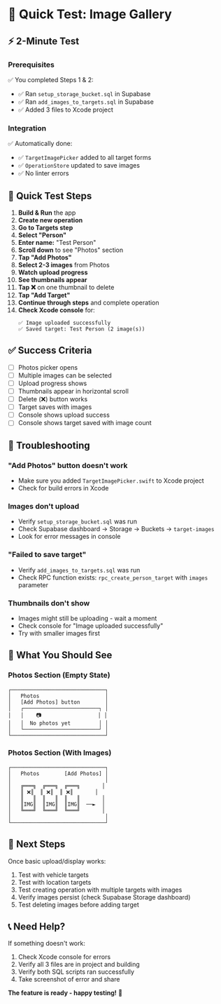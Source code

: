 # 🧪 Quick Test: Image Gallery

## ⚡ 2-Minute Test

### Prerequisites
✅ You completed Steps 1 & 2:
- ✅ Ran `setup_storage_bucket.sql` in Supabase
- ✅ Ran `add_images_to_targets.sql` in Supabase  
- ✅ Added 3 files to Xcode project

### Integration
✅ Automatically done:
- ✅ `TargetImagePicker` added to all target forms
- ✅ `OperationStore` updated to save images
- ✅ No linter errors

## 🎯 Quick Test Steps

1. **Build & Run** the app
2. **Create new operation**
3. **Go to Targets step**
4. **Select "Person"**
5. **Enter name:** "Test Person"
6. **Scroll down** to see "Photos" section
7. **Tap "Add Photos"**
8. **Select 2-3 images** from Photos
9. **Watch upload progress**
10. **See thumbnails appear**
11. **Tap ❌** on one thumbnail to delete
12. **Tap "Add Target"**
13. **Continue through steps** and complete operation
14. **Check Xcode console** for:
    ```
    ✅ Image uploaded successfully
    ✅ Saved target: Test Person (2 image(s))
    ```

## ✅ Success Criteria

- [ ] Photos picker opens
- [ ] Multiple images can be selected
- [ ] Upload progress shows
- [ ] Thumbnails appear in horizontal scroll
- [ ] Delete (❌) button works
- [ ] Target saves with images
- [ ] Console shows upload success
- [ ] Console shows target saved with image count

## 🐛 Troubleshooting

### "Add Photos" button doesn't work
- Make sure you added `TargetImagePicker.swift` to Xcode project
- Check for build errors in Xcode

### Images don't upload
- Verify `setup_storage_bucket.sql` was run
- Check Supabase dashboard → Storage → Buckets → `target-images`
- Look for error messages in console

### "Failed to save target"
- Verify `add_images_to_targets.sql` was run
- Check RPC function exists: `rpc_create_person_target` with `images` parameter

### Thumbnails don't show
- Images might still be uploading - wait a moment
- Check console for "Image uploaded successfully"
- Try with smaller images first

## 📸 What You Should See

### Photos Section (Empty State)
```
┌──────────────────────────────┐
│   Photos                     │
│   [Add Photos] button        │
│   ┌────────────────────────┐ │
│   │    📷                  │ │
│   │  No photos yet         │ │
│   └────────────────────────┘ │
└──────────────────────────────┘
```

### Photos Section (With Images)
```
┌──────────────────────────────┐
│   Photos        [Add Photos] │
│                              │
│   ╔═══╗  ╔═══╗  ╔═══╗       │
│   ║ ❌║  ║ ❌║  ║ ❌║       │
│   ║   ║  ║   ║  ║   ║       │
│   ║IMG║  ║IMG║  ║IMG║  ──►  │
│   ╚═══╝  ╚═══╝  ╚═══╝       │
│                              │
└──────────────────────────────┘
```

## 🎊 Next Steps

Once basic upload/display works:
1. Test with vehicle targets
2. Test with location targets
3. Test creating operation with multiple targets with images
4. Verify images persist (check Supabase Storage dashboard)
5. Test deleting images before adding target

## 📞 Need Help?

If something doesn't work:
1. Check Xcode console for errors
2. Verify all 3 files are in project and building
3. Verify both SQL scripts ran successfully
4. Take screenshot of error and share

**The feature is ready - happy testing!** 🚀

